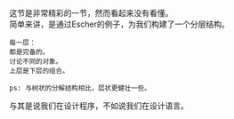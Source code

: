 这节是非常精彩的一节，然而看起来没有看懂。  
简单来讲，是通过Escher的例子，为我们构建了一个分层结构。  
  
```
每一层：
都是完备的。
讨论不同的对象。
上层是下层的组合。

ps: 与树状的分解结构相比，层状更健壮一些。
```  

与其是说我们在设计程序，不如说我们在设计语言。
